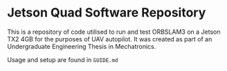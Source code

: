 # Jetson Quad Software Repository

This is a repository of code utilised to run and test ORBSLAM3 on a Jetson TX2 4GB for the purposes of UAV autopilot.
It was created as part of an Undergraduate Engineering Thesis in Mechatronics.

Usage and setup are found in `GUIDE.md`